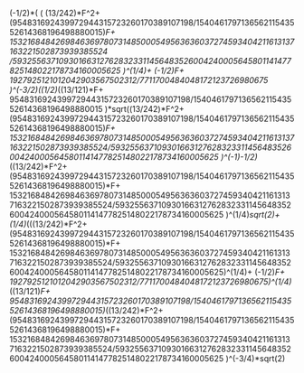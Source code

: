 (-1/2)*(
    (
        (13/242)*F^2+
          (954831692439972944315723260170389107198/154046179713656211543552614368196498880015)*F+
          1532168484269846369780731485000549563636037274593404211613137163221502873939385524
          /593255637109301663127628323311456483526004240005645801141477825148022178734160005625
    )^(1/4)+
    (-1/2)*F+
    1927925121012042903567502312/7711700484048172123726980675
)^(-3/2)*((1/2)*((13/121)*F+
    954831692439972944315723260170389107198/154046179713656211543552614368196498880015
)*sqrt((13/242)*F^2+
  (954831692439972944315723260170389107198/154046179713656211543552614368196498880015)*F+
  1532168484269846369780731485000549563636037274593404211613137163221502873939385524/593255637109301663127628323311456483526004240005645801141477825148022178734160005625
)^(-1)-1/2)*((13/242)*F^2+
    (954831692439972944315723260170389107198/154046179713656211543552614368196498880015)*F+
    1532168484269846369780731485000549563636037274593404211613137163221502873939385524/593255637109301663127628323311456483526004240005645801141477825148022178734160005625
)^(1/4)*sqrt(2)+(1/4)*(((13/242)*F^2+
(954831692439972944315723260170389107198/154046179713656211543552614368196498880015)*F+
1532168484269846369780731485000549563636037274593404211613137163221502873939385524/593255637109301663127628323311456483526004240005645801141477825148022178734160005625)^(1/4)+
(-1/2)*F+
1927925121012042903567502312/7711700484048172123726980675)^(1/4)*((13/121)*F+
  954831692439972944315723260170389107198/154046179713656211543552614368196498880015)*((13/242)*F^2+
    (954831692439972944315723260170389107198/154046179713656211543552614368196498880015)*F+
    1532168484269846369780731485000549563636037274593404211613137163221502873939385524/593255637109301663127628323311456483526004240005645801141477825148022178734160005625
  )^(-3/4)*sqrt(2)